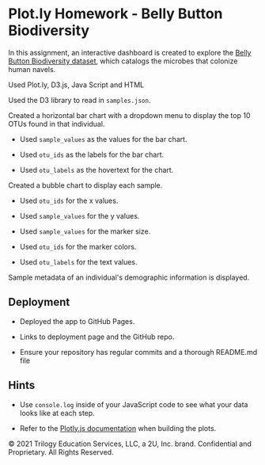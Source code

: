# Plot.ly Homework - Belly Button Biodiversity


In this assignment, an interactive dashboard is created to explore the [Belly Button Biodiversity dataset](http://robdunnlab.com/projects/belly-button-biodiversity/), which catalogs the microbes that colonize human navels.

Used Plot.ly, D3.js, Java Script and HTML



Used the D3 library to read in `samples.json`.

Created a horizontal bar chart with a dropdown menu to display the top 10 OTUs found in that individual.

* Used `sample_values` as the values for the bar chart.

* Used `otu_ids` as the labels for the bar chart.

* Used `otu_labels` as the hovertext for the chart.



Created a bubble chart to display each sample.

* Used `otu_ids` for the x values.

* Used `sample_values` for the y values.

* Used `sample_values` for the marker size.

* Used `otu_ids` for the marker colors.

* Used `otu_labels` for the text values.



Sample metadata of an individual's demographic information is displayed.



## Deployment

* Deployed the app to GitHub Pages. 
* Links to deployment page  and the GitHub repo.

* Ensure your repository has regular commits and a thorough README.md file

## Hints

* Use `console.log` inside of your JavaScript code to see what your data looks like at each step.

* Refer to the [Plotly.js documentation](https://plot.ly/javascript/) when building the plots.



© 2021 Trilogy Education Services, LLC, a 2U, Inc. brand. Confidential and Proprietary. All Rights Reserved.
